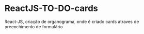 # ReactJS-TO-DO-cards
React-JS, criação de organograma, onde é criado cards atraves de preenchimento de formulário
